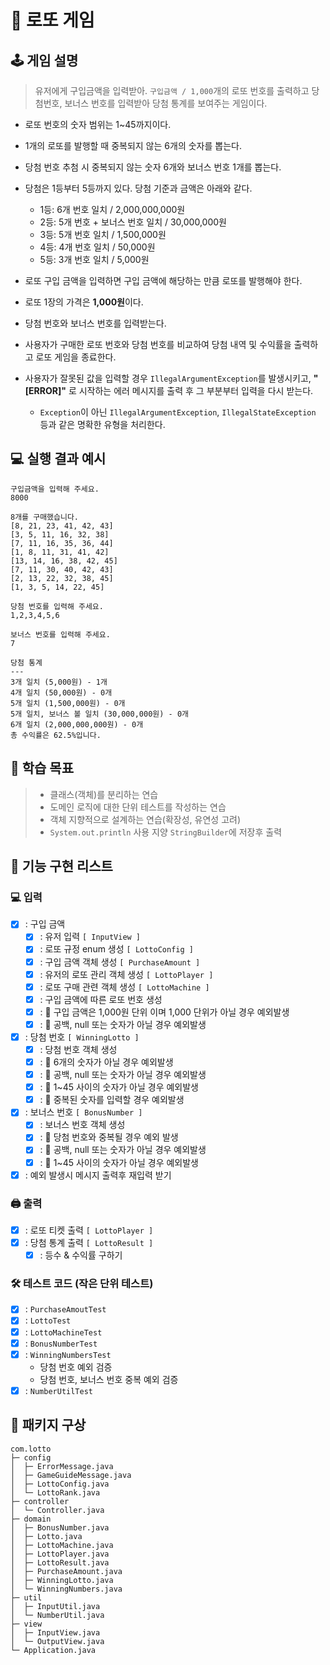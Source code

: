 # 🙏 로또 게임

## 🕹 게임 설명
> 유저에게 구입금액을 입력받아. `구입금액 / 1,000`개의 로또 번호를 출력하고 당첨번호, 보너스 번호를 입력받아
> 당첨 통계를 보여주는 게임이다. 

- 로또 번호의 숫자 범위는 1~45까지이다.
- 1개의 로또를 발행할 때 중복되지 않는 6개의 숫자를 뽑는다.
- 당첨 번호 추첨 시 중복되지 않는 숫자 6개와 보너스 번호 1개를 뽑는다.
- 당첨은 1등부터 5등까지 있다. 당첨 기준과 금액은 아래와 같다.
  - 1등: 6개 번호 일치 / 2,000,000,000원
  - 2등: 5개 번호 + 보너스 번호 일치 / 30,000,000원
  - 3등: 5개 번호 일치 / 1,500,000원
  - 4등: 4개 번호 일치 / 50,000원
  - 5등: 3개 번호 일치 / 5,000원

- 로또 구입 금액을 입력하면 구입 금액에 해당하는 만큼 로또를 발행해야 한다.
- 로또 1장의 가격은 **1,000원**이다.
- 당첨 번호와 보너스 번호를 입력받는다.
- 사용자가 구매한 로또 번호와 당첨 번호를 비교하여 당첨 내역 및 수익률을 출력하고 로또 게임을 종료한다.
- 사용자가 잘못된 값을 입력할 경우 `IllegalArgumentException`를 발생시키고, **"[ERROR]"** 로 시작하는 에러 메시지를 출력 후 그 부분부터 입력을 다시 받는다.
  - `Exception`이 아닌 `IllegalArgumentException`, `IllegalStateException` 등과 같은 명확한 유형을 처리한다.

## 💻 실행 결과 예시

```
구입금액을 입력해 주세요.
8000

8개를 구매했습니다.
[8, 21, 23, 41, 42, 43] 
[3, 5, 11, 16, 32, 38] 
[7, 11, 16, 35, 36, 44] 
[1, 8, 11, 31, 41, 42] 
[13, 14, 16, 38, 42, 45] 
[7, 11, 30, 40, 42, 43] 
[2, 13, 22, 32, 38, 45] 
[1, 3, 5, 14, 22, 45]

당첨 번호를 입력해 주세요.
1,2,3,4,5,6

보너스 번호를 입력해 주세요.
7

당첨 통계
---
3개 일치 (5,000원) - 1개
4개 일치 (50,000원) - 0개
5개 일치 (1,500,000원) - 0개
5개 일치, 보너스 볼 일치 (30,000,000원) - 0개
6개 일치 (2,000,000,000원) - 0개
총 수익률은 62.5%입니다.
```

## 📖 학습 목표

> - 클래스(객체)를 분리하는 연습
> - 도메인 로직에 대한 단위 테스트를 작성하는 연습
> - 객체 지향적으로 설계하는 연습(확장성, 유연성 고려)
> - `System.out.println` 사용 지양 `StringBuilder`에 저장후 출력

## 📝 기능 구현 리스트

### 💻 입력
- [X] : 구입 금액
  - [X] : 유저 입력 `[ InputView ] `
  - [X] : 로또 규정 enum 생성 `[ LottoConfig ]`
  - [X] : 구입 금액 객체 생성 `[ PurchaseAmount ]`
  - [X] : 유저의 로또 관리 객체 생성 `[ LottoPlayer ]`
  - [X] : 로또 구매 관련 객체 생성 `[ LottoMachine ] `
  - [X] : 구입 금액에 따른 로또 번호 생성
  - [X] : 🚨 구입 금액은 1,000원 단위 이며 1,000 단위가 아닐 경우 예외발생
  - [X] : 🚨 공백, null 또는 숫자가 아닐 경우 예외발생

- [X] : 당첨 번호 `[ WinningLotto ]`
  - [X] : 당첨 번호 객체 생성 
  - [X] : 🚨 6개의 숫자가 아닐 경우 예외발생
  - [X] : 🚨 공백, null 또는 숫자가 아닐 경우 예외발생
  - [X] : 🚨 1~45 사이의 숫자가 아닐 경우 예외발생
  - [X] : 🚨 중복된 숫자를 입력할 경우 예외발생

- [X] : 보너스 번호 `[ BonusNumber ]`
  - [X] : 보너스 번호 객체 생성
  - [X] : 🚨 당첨 번호와 중복될 경우 예외 발생
  - [X] : 🚨 공백, null 또는 숫자가 아닐 경우 예외발생
  - [X] : 🚨 1~45 사이의 숫자가 아닐 경우 예외발생

- [X] : 예외 발생시 메시지 출력후 재입력 받기
### 🖨 출력

- [X] : 로또 티켓 출력 `[ LottoPlayer ]`
- [X] : 당첨 통계 출력 `[ LottoResult ]`
  - [X] : 등수 & 수익률 구하기

### 🛠 테스트 코드 (작은 단위 테스트)

- [X] : `PurchaseAmoutTest`
- [X] : `LottoTest`
- [X] : `LottoMachineTest`
- [X] : `BonusNumberTest`
- [X] : `WinningNumbersTest`
  - 당첨 번호 예외 검증
  - 당첨 번호, 보너스 번호 중복 예외 검증
- [X] : `NumberUtilTest`

## 🤔 패키지 구상

```
com.lotto
├─ config
│  ├─ ErrorMessage.java
│  ├─ GameGuideMessage.java
│  ├─ LottoConfig.java
│  └─ LottoRank.java
├─ controller
│  └─ Controller.java
├─ domain
│  ├─ BonusNumber.java
│  ├─ Lotto.java
│  ├─ LottoMachine.java
│  ├─ LottoPlayer.java
│  ├─ LottoResult.java
│  ├─ PurchaseAmount.java
│  ├─ WinningLotto.java
│  └─ WinningNumbers.java
├─ util
│  ├─ InputUtil.java
│  └─ NumberUtil.java
├─ view
│  ├─ InputView.java
│  └─ OutputView.java
└─ Application.java
```